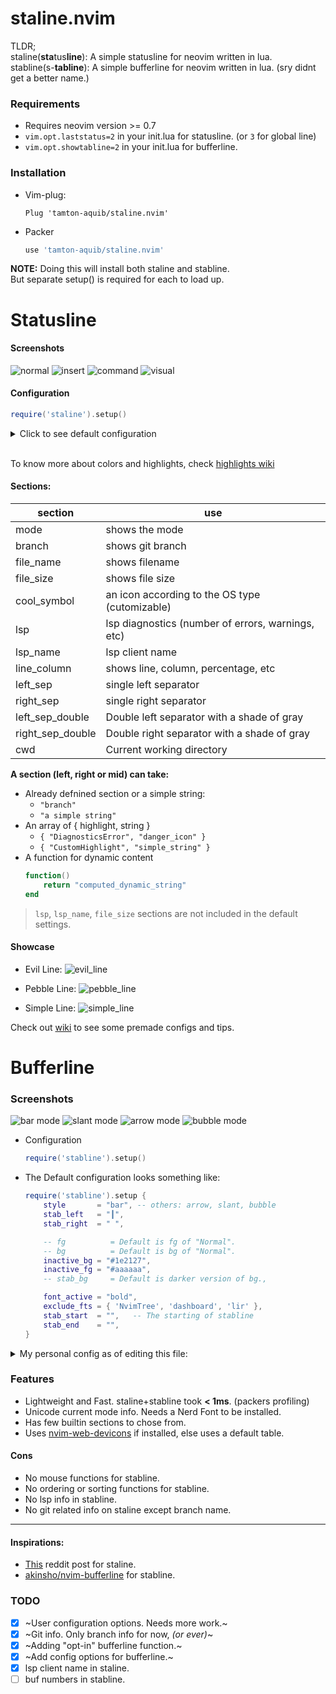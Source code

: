 # staline.nvim
TLDR;<br/> staline(**sta**tus**line**): A simple statusline for neovim written in lua.<br/>
stabline(s-**tabline**): A simple bufferline for neovim written in lua. (sry didnt get a better name.)

### Requirements
* Requires neovim version >= 0.7
* `vim.opt.laststatus=2` in your init.lua for statusline. (or `3` for global line)
* `vim.opt.showtabline=2` in your init.lua for bufferline.

### Installation
* Vim-plug:
    ```vim
    Plug 'tamton-aquib/staline.nvim'
    ```
* Packer
    ```lua
    use 'tamton-aquib/staline.nvim'
    ```
**NOTE:** Doing this will install both staline and stabline. <br />
But separate setup() is required for each to load up.

# Statusline

#### Screenshots
![normal](https://i.imgur.com/LFmEROF.png)
![insert](https://i.imgur.com/rzqMwXU.png)
![command](https://i.imgur.com/jDuOdpK.png)
![visual](https://i.imgur.com/dO1pKaj.png)

#### Configuration
```lua
require('staline').setup()
```
<details>
<summary> Click to see default configuration </summary>

```lua
require('staline').setup {
	defaults = {
    		expand_null_ls = false,  -- This expands out all the null-ls sources to be shown on the statusline
    		null_ls_symbol = "",  -- A symbol to indicate that a source is coming from null-ls
		left_separator  = "",
		right_separator = "",
		cool_symbol     = " ",       -- Change this to override default OS icon.
		full_path       = false,
		mod_symbol      = "  ",
		lsp_client_symbol = " ",
		line_column     = "[%l/%L] :%c 並%p%% ", -- `:h stl` to see all flags.

		fg              = "#000000",  -- Foreground text color.
		bg              = "none",     -- Default background is transparent.
		inactive_color  = "#303030",
		inactive_bgcolor = "none",
		true_colors     = false,       -- true lsp colors.
		font_active     = "none",     -- "bold", "italic", "bold,italic", etc
		branch_symbol   = " ",
	},
	mode_colors = {
		n = "#2bbb4f",
		i = "#986fec",
		c = "#e27d60",
		v = "#4799eb",   -- etc..
	},
	mode_icons = {
		n = " ",
		i = " ",
		c = " ",
		v = " ",   -- etc..
	},
	sections = {
		left = { '- ', '-mode', 'left_sep_double', ' ', 'branch' },
		mid  = { 'file_name' },
		right = { 'cool_symbol','right_sep_double', '-line_column' },
	},
	special_table = {
		NvimTree = { 'NvimTree', ' ' },
		packer = { 'Packer',' ' },        -- etc
	},
	lsp_symbols = {
		Error=" ",
		Info=" ",
		Warn=" ",
		Hint="",
	},
}
```
</details> <br />

To know more about colors and highlights, check [highlights wiki](https://github.com/tamton-aquib/staline.nvim/wiki/Highlights)

#### Sections:

| section | use |
|---------|-----|
| mode         | shows the mode       |
| branch       | shows git branch |
| file_name     | shows filename |
| file_size     | shows file size |
| cool_symbol  | an icon according to the OS type (cutomizable) |
| lsp          | lsp diagnostics (number of errors, warnings, etc) |
| lsp_name     | lsp client name |
| line_column  | shows line, column, percentage, etc |
| left_sep     | single left separator |
| right_sep    | single right separator |
| left_sep_double     | Double left separator with a shade of gray |
| right_sep_double    | Double right separator with a shade of gray |
| cwd | Current working directory |

__A section (left, right or mid) can take:__
* Already defnined section or a simple string:
	* `"branch"`
	* `"a simple string"`
* An array of { highlight, string }
	* `{ "DiagnosticsError", "danger_icon" }`
	* `{ "CustomHighlight", "simple_string" }`
* A function for dynamic content
	```lua
	function()
	    return "computed_dynamic_string"
	end
	```

> `lsp`, `lsp_name`, `file_size` sections are not included in the default settings.

#### Showcase

* Evil Line:
![evil_line](https://i.imgur.com/q64sLaw.png)

* Pebble Line:
![pebble_line](https://i.imgur.com/iieuF1h.png)

* Simple Line:
![simple_line](https://i.imgur.com/o3OAdLi.png)

Check out [wiki](https://github.com/tamton-aquib/staline.nvim/wiki) to see some premade configs and tips. <br />

# Bufferline

### Screenshots
![bar mode](https://i.imgur.com/stkcUAu.png)
![slant mode](https://i.imgur.com/UVS9ii5.png)
![arrow mode](https://i.imgur.com/ERDzicw.png)
![bubble mode](https://i.imgur.com/UjbeyjR.png)

* Configuration
	```lua
	require('stabline').setup()
	```
* The Default configuration looks something like:
    ```lua
	require('stabline').setup {
		style       = "bar", -- others: arrow, slant, bubble
		stab_left   = "┃",
		stab_right  = " ",

		-- fg          = Default is fg of "Normal".
		-- bg          = Default is bg of "Normal".
		inactive_bg = "#1e2127",
		inactive_fg = "#aaaaaa",
		-- stab_bg     = Default is darker version of bg.,

		font_active = "bold",
		exclude_fts = { 'NvimTree', 'dashboard', 'lir' },
		stab_start  = "",   -- The starting of stabline
		stab_end    = "",
	}
    ```
<details>

<summary>My personal config as of editing this file:</summary>

![my stabline config](https://i.imgur.com/cmBdfzx.png)

```lua
require('stabline').setup {
	style = "slant",
	bg = "#986fec",
	fg = "black",
	stab_right = "",
}
```

</details>

### Features
* Lightweight and Fast. staline+stabline took **< 1ms**. (packers profiling)
* Unicode current mode info. Needs a Nerd Font to be installed.
* Has few builtin sections to chose from.
* Uses [nvim-web-devicons](https://github.com/kyazdani42/nvim-web-devicons) if installed, else uses a default table.

#### Cons
* No mouse functions for stabline.
* No ordering or sorting functions for stabline.
* No lsp info in stabline.
* No git related info on staline except branch name.

---

#### Inspirations:
* [This](https://www.reddit.com/r/vim/comments/ld8h2j/i_made_a_status_line_from_scratch_no_plugins_used/) reddit post for staline.
* [akinsho/nvim-bufferline](https://github.com/akinsho/nvim-bufferline.lua) for stabline.

### TODO

- [x] ~User configuration options. Needs more work.~
- [x] ~Git info. Only branch info for now, *(or ever)*~
- [x] ~Adding "opt-in" bufferline function.~
- [x] ~Add config options for bufferline.~
- [x] lsp client name in staline.
- [ ] buf numbers in stabline.
